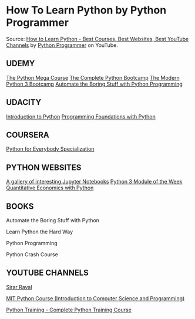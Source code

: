 # How To Learn Python by Python Programmer

Source: [How to Learn Python - Best Courses, Best Websites, Best YouTube Channels](https://www.youtube.com/watch?v=5m1ZoS8Entg) by [Python Programmer](https://www.youtube.com/channel/UC68KSmHePPePCjW4v57VPQg) on YouTube.

## UDEMY
[The Python Mega Course](https://www.udemy.com/the-python-mega-course/)
[The Complete Python Bootcamp](https://www.udemy.com/complete-python-bootcamp/)
[The Modern Python 3 Bootcamp](https://www.udemy.com/the-modern-python3-bootcamp/)
[Automate the Boring Stuff with Python Programming](https://www.udemy.com/automate/)

## UDACITY
[Introduction to Python](https://eu.udacity.com/course/introduction-to-python--ud1110)
[Programming Foundations with Python](https://eu.udacity.com/course/programming-foundations-with-python--ud036)

## COURSERA
[Python for Everybody Specialization](https://www.coursera.org/specializations/python)

## PYTHON WEBSITES
[A gallery of interesting Jupyter Notebooks](https://github.com/jupyter/jupyter/wiki/A-gallery-of-interesting-Jupyter-Notebooks)
[Python 3 Module of the Week](https://pymotw.com/3/)
[Quantitative Economics with Python](https://lectures.quantecon.org/py/index_learning_python.html)

## BOOKS
  Automate the Boring Stuff with Python
  
  Learn Python the Hard Way
  
  Python Programming
  
  Python Crash Course
  

## YOUTUBE CHANNELS
[Sirar Raval](https://www.youtube.com/channel/UCWN3xxRkmTPmbKwht9FuE5A/playlists)

[MIT Python Course (Introduction to Computer Science and Programming)](https://www.youtube.com/watch?v=k6U-i4gXkLM)

[Python Training - Complete Python Training Course](https://www.youtube.com/playlist?list=PLtb2Lf-cJ_AWhtJE6Rb5oWf02RC2qVU-J)
